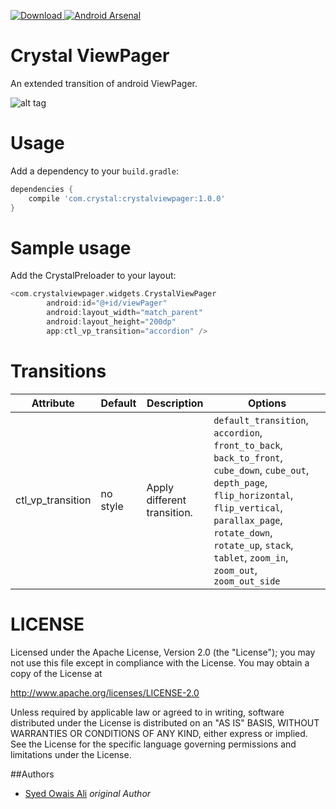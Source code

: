 [ ![Download](https://api.bintray.com/packages/syedowaisali/maven/crystalviewpager/images/download.svg) ](https://bintray.com/syedowaisali/maven/crystalviewpager/_latestVersion) [![Android Arsenal](https://img.shields.io/badge/Android%20Arsenal-Crystal%20ViewPager-brightgreen.svg?style=flat)](http://android-arsenal.com/details/1/4116)

# Crystal ViewPager

An extended transition of android ViewPager.

![alt tag](https://drive.google.com/uc?export=view&id=0B9bDENyIABT6ZkIzWG9Ia1ZfYUE)

# Usage
Add a dependency to your `build.gradle`:
```groovy
dependencies {
    compile 'com.crystal:crystalviewpager:1.0.0'
}
```

# Sample usage

Add the CrystalPreloader to your layout:

```groovy
<com.crystalviewpager.widgets.CrystalViewPager
        android:id="@+id/viewPager"
        android:layout_width="match_parent"
        android:layout_height="200dp"
        app:ctl_vp_transition="accordion" />
```

# Transitions

Attribute | Default | Description | Options
------------ | ------------- | ------------- | -------------
ctl_vp_transition | no style | Apply different transition. | ``default_transition``, ``accordion``, ``front_to_back``, ``back_to_front``, ``cube_down``, ``cube_out``, ``depth_page``, ``flip_horizontal``, ``flip_vertical``, ``parallax_page``, ``rotate_down``, ``rotate_up``, ``stack``, ``tablet``, ``zoom_in``, ``zoom_out``, ``zoom_out_side``

# LICENSE

Licensed under the Apache License, Version 2.0 (the "License");
you may not use this file except in compliance with the License.
You may obtain a copy of the License at

http://www.apache.org/licenses/LICENSE-2.0

Unless required by applicable law or agreed to in writing, software
distributed under the License is distributed on an "AS IS" BASIS,
WITHOUT WARRANTIES OR CONDITIONS OF ANY KIND, either express or implied.
See the License for the specific language governing permissions and
limitations under the License.

##Authors

* [Syed Owais Ali](https://github.com/syedowaisali) *original Author*
